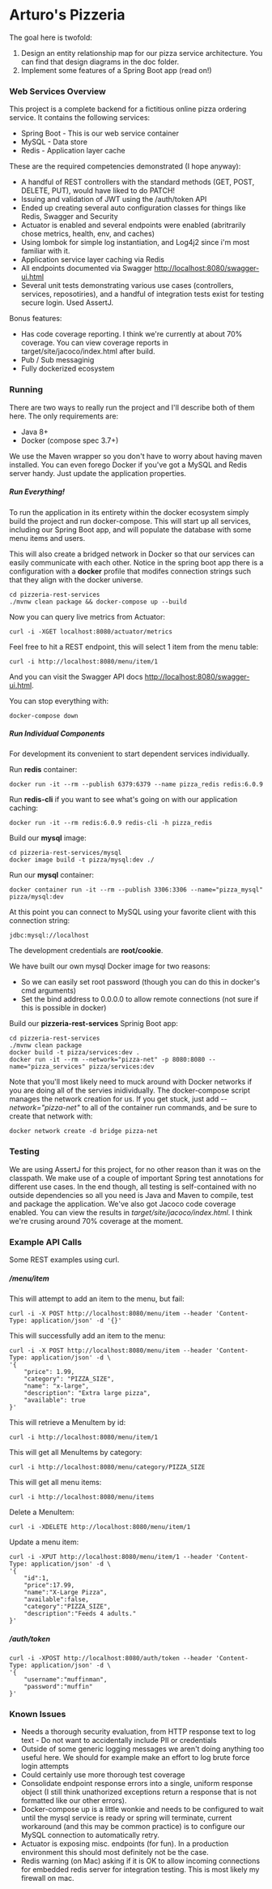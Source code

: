 # Arturo's Pizzeria

The goal here is twofold:

1. Design an entity relationship map for our pizza service architecture. You can find that design diagrams in the doc folder.
2. Implement some features of a Spring Boot app (read on!)

### Web Services Overview

This project is a complete backend for a fictitious online pizza ordering service. It contains the following services:

* Spring Boot - This is our web service container
* MySQL - Data store
* Redis - Application layer cache

These are the required competencies demonstrated (I hope anyway):

* A handful of REST controllers with the standard methods (GET, POST, DELETE, PUT), would have liked to do PATCH!
* Issuing and validation of JWT using the /auth/token API
* Ended up creating several auto configuration classes for things like Redis, Swagger and Security
* Actuator is enabled and several endpoints were enabled (abritrarily chose metrics, health, env, and caches)
* Using lombok for simple log instantiation, and Log4j2 since i'm most familiar with it.
* Application service layer caching via Redis
* All endpoints documented via Swagger [http://localhost:8080/swagger-ui.html](http://localhost:8080/swagger-ui.html)
* Several unit tests demonstrating various use cases (controllers, services, reposotiries), and a handful of integration tests exist for testing secure login. Used AssertJ.

Bonus features:

* Has code coverage reporting. I think we're currently at about 70% coverage. You can view coverage reports in target/site/jacoco/index.html after build.
* Pub / Sub messaginig 
* Fully dockerized ecosystem


### Running

There are two ways to really run the project and I'll describe both of them here. The only requirements are:

* Java 8+
* Docker (compose spec 3.7+)

We use the Maven wrapper so you don't have to worry about having maven installed. You can even forego Docker if you've got a MySQL and Redis server handy. Just update the application properties.

##### Run Everything!

To run the application in its entirety within the docker ecosystem simply build the project and run docker-compose. This will start up all services, including our Spring Boot app, and will populate the database with some menu items and users. 

This will also create a bridged network in Docker so that our services can easily communicate with each other. Notice in the spring boot app there is a configuration with a **docker** profile that modifes connection strings such that they align with the docker universe.

```
cd pizzeria-rest-services
./mvnw clean package && docker-compose up --build
```

Now you can query live metrics from Actuator:

```
curl -i -XGET localhost:8080/actuator/metrics
```

Feel free to hit a REST endpoint, this will select 1 item from the menu table:

```
curl -i http://localhost:8080/menu/item/1
```

And you can visit the Swagger API docs [http://localhost:8080/swagger-ui.html](http://localhost:8080/swagger-ui.html).

You can stop everything with:

```
docker-compose down
```

##### Run Individual Components

For development its convenient to start dependent services individually. 

Run **redis** container:

```
docker run -it --rm --publish 6379:6379 --name pizza_redis redis:6.0.9
```

Run **redis-cli** if you want to see what's going on with our application caching:

```
docker run -it --rm redis:6.0.9 redis-cli -h pizza_redis
```

Build our **mysql** image:

```
cd pizzeria-rest-services/mysql
docker image build -t pizza/mysql:dev ./
```

Run our **mysql** container:

```
docker container run -it --rm --publish 3306:3306 --name="pizza_mysql" pizza/mysql:dev
```

At this point you can connect to MySQL using your favorite client with this connection string:

```
jdbc:mysql://localhost
```

The development credentials are **root/cookie**.

We have built our own mysql Docker image for two reasons:

* So we can easily set root password (though you can do this in docker's cmd arguments)
* Set the bind address to 0.0.0.0 to allow remote connections (not sure if this is possible in docker)

Build our **pizzeria-rest-services** Sprinig Boot app:

```
cd pizzeria-rest-services
./mvnw clean package
docker build -t pizza/services:dev .
docker run -it --rm --network="pizza-net" -p 8080:8080 --name="pizza_services" pizza/services:dev
```

Note that you'll most likely need to muck around with Docker networks if you are doing all of the servies inidividually. The docker-compose script manages the network creation for us. If you get stuck, just add *--network="pizza-net"* to all of the container run commands, and be sure to create that network with:

```
docker network create -d bridge pizza-net
```

### Testing

We are using AssertJ for this project, for no other reason than it was on the classpath. We make use of a couple of important Spring test annotations for different use cases. In the end though, all testing is self-contained with no outside dependencies so all you need is Java and Maven to compile, test and package the application. We've also got Jacoco code coverage enabled. You can view the results in *target/site/jacoco/index.html*. I think we're crusing around 70% coverage at the moment.



### Example API Calls

Some REST examples using curl.

##### /menu/item

This will attempt to add an item to the menu, but fail:

```
curl -i -X POST http://localhost:8080/menu/item --header 'Content-Type: application/json' -d '{}'
```

This will successfully add an item to the menu:

```
curl -i -X POST http://localhost:8080/menu/item --header 'Content-Type: application/json' -d \
'{
    "price": 1.99,
    "category": "PIZZA_SIZE",
    "name": "x-large",
    "description": "Extra large pizza",
    "available": true
}'
```

This will retrieve a MenuItem by id:

```
curl -i http://localhost:8080/menu/item/1

```

This will get all MenuItems by category:

```
curl -i http://localhost:8080/menu/category/PIZZA_SIZE

```

This will get all menu items:

```
curl -i http://localhost:8080/menu/items
```

Delete a MenuItem:

```
curl -i -XDELETE http://localhost:8080/menu/item/1
```

Update a menu item:

```
curl -i -XPUT http://localhost:8080/menu/item/1 --header 'Content-Type: application/json' -d \
'{
    "id":1,
    "price":17.99,
    "name":"X-Large Pizza",
    "available":false,
    "category":"PIZZA_SIZE",
    "description":"Feeds 4 adults."
}'
```


##### /auth/token

```
curl -i -XPOST http://localhost:8080/auth/token --header 'Content-Type: application/json' -d \
'{
    "username":"muffinman",
    "password":"muffin"
}'
```

### Known Issues

* Needs a thorough security evaluation, from HTTP response text to log text - Do not want to accidentally include PII or credentials
* Outside of some generic logging messages we aren't doing anything too useful here. We should for example make an effort to log brute force login attempts
* Could certainly use more thorough test coverage
* Consolidate endpoint response errors into a single, uniform response object (I still think unathorized exceptions return a response that is not formatted like our other errors).
* Docker-compose up is a little wonkie and needs to be configured to wait until the mysql service is ready or spring will terminate, current workaround (and this may be common practice) is to configure our MySQL connection to automatically retry. 
* Actuator is exposing misc. endpoints (for fun). In a production environment this should most definitely not be the case.
* Redis warning (on Mac) asking if it is OK to allow incoming connections for embedded redis server for integration testing. This is most likely my firewall on mac.